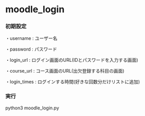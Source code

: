 # moodle_login

### 初期設定

・username : ユーザー名

・password : パスワード

・login_url : ログイン画面のURL(IDとパスワードを入力する画面)

・course_url : コース画面のURL(出欠登録する科目の画面)

・login_times : ログインする時間(好きな回数分だけリストに追加)




### 実行

python3 moodle_login.py
